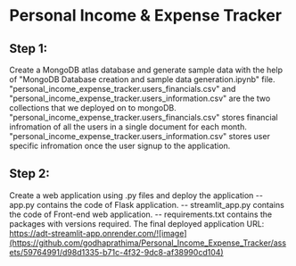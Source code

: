 # Personal Income & Expense Tracker
## Step 1:
Create a MongoDB atlas database and generate sample data with the help of "MongoDB Database creation and sample data generation.ipynb" file.
"personal_income_expense_tracker.users_financials.csv" and "personal_income_expense_tracker.users_information.csv" are the two collections that we deployed on to mongoDB. "personal_income_expense_tracker.users_financials.csv" stores financial infromation of all the users in a single document for each month. "personal_income_expense_tracker.users_information.csv" stores user specific infromation once the user signup to the application.
## Step 2: 
Create a web application using .py files and deploy the application 
-- app.py contains the code of Flask application.
-- streamlit_app.py contains the code of Front-end web application.
-- requirements.txt contains the packages with versions required.
The final deployed application URL: https://adt-streamlit-app.onrender.com/![image](https://github.com/godhaprathima/Personal_Income_Expense_Tracker/assets/59764991/d98d1335-b71c-4f32-9dc8-af38990cd104)


